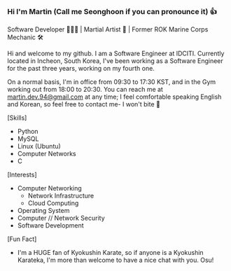 ### Hi I'm Martin (Call me Seonghoon if you can pronounce it) 👍
Software Developer 🧑🏻‍💻 | Martial Artist 🥋 | Former ROK Marine Corps Mechanic 🛠

Hi and welcome to my github. I am a Software Engineer at IDCITI.
Currently located in Incheon, South Korea, I've been working as a Software Engineer for the past three years, working on my fourth one.

On a normal basis, I'm in office from 09:30 to 17:30 KST, and in the Gym working out from 18:00 to 20:30.
You can reach me at martin.dev.94@gmail.com at any time; I feel comfortable speaking English and Korean, so feel free to contact me- I won't bite 🤣

[Skills]
- Python
- MySQL
- Linux (Ubuntu)
- Computer Networks
- C

[Interests]
- Computer Networking
  - Network Infrastructure
  - Cloud Computing
- Operating System
- Computer // Network Security
- Software Development

[Fun Fact]
- I'm a HUGE fan of Kyokushin Karate, so if anyone is a Kyokushin Karateka, I'm more than welcome to have a nice chat with you. Osu!

<!--
**1202martin/1202martin** is a ✨ _special_ ✨ repository because its `README.md` (this file) appears on your GitHub profile.

Here are some ideas to get you started:

- 🔭 I’m currently working on ...
- 🌱 I’m currently learning ...
- 👯 I’m looking to collaborate on ...
- 🤔 I’m looking for help with ...
- 💬 Ask me about ...
- 📫 How to reach me: ...
- 😄 Pronouns: ...
- ⚡ Fun fact: ...
-->
